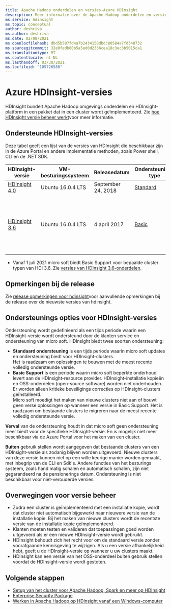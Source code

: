 ```yaml
---
title: Apache Hadoop onderdelen en versies-Azure HDInsight
description: Meer informatie over de Apache Hadoop onderdelen en versies in azure HDInsight.
ms.service: hdinsight
ms.topic: conceptual
author: deshriva
ms.author: deshriva
ms.date: 02/08/2021
ms.openlocfilehash: dbd5b507fd4a7b2434158dbdc80584a7fd348732
ms.sourcegitcommit: 32e0fedb80b5a5ed0d2336cea18c3ec3b5015ca1
ms.translationtype: MT
ms.contentlocale: nl-NL
ms.lasthandoff: 03/30/2021
ms.locfileid: "105726580"
---
```

# <a name="azure-hdinsight-versions"></a>Azure HDInsight-versies

HDInsight bundelt Apache Hadoop omgevings onderdelen en HDInsight-platform in een pakket dat in een cluster wordt geïmplementeerd. Zie [hoe HDInsight versie beheer werkt](hdinsight-overview-versioning.md)voor meer informatie.

## <a name="supported-hdinsight-versions"></a>Ondersteunde HDInsight-versies

Deze tabel geeft een lijst van de versies van HDInsight die beschikbaar zijn in de Azure Portal en andere implementatie methoden, zoals Power shell, CLI en de .NET SDK.

| HDInsight-versie | VM-besturingssysteem | Releasedatum| Ondersteunings type | Verval datum ondersteuning | Buitengebruikstellings datum | Hoge beschikbaarheid |
| --- | --- | --- | --- | --- | --- | ---|
| [HDInsight 4.0](hdinsight-40-component-versioning.md) |Ubuntu 16.0.4 LTS |September 24, 2018 | [Standard](hdinsight-component-versioning.md#support-options-for-hdinsight-versions) | | |Yes |
| [HDInsight 3,6](hdinsight-36-component-versioning.md) |Ubuntu 16.0.4 LTS |4 april 2017      | [Basic](hdinsight-component-versioning.md#support-options-for-hdinsight-versions) | Verval datum van de standaard ondersteuning van 30 juni 2021 <br> Basic Support verloop: 3 april 2022 |4 april 2022 |Yes |

* Vanaf 1 juli 2021 micro soft biedt Basic Support voor bepaalde cluster typen van HDI 3,6. Zie [versies van HDInsight 3,6-onderdelen](hdinsight-36-component-versioning.md).

## <a name="release-notes"></a>Opmerkingen bij de release

Zie [release opmerkingen voor hdinsight](hdinsight-release-notes.md)voor aanvullende opmerkingen bij de release over de nieuwste versies van hdinsight.

## <a name="support-options-for-hdinsight-versions"></a>Ondersteunings opties voor HDInsight-versies

Ondersteuning wordt gedefinieerd als een tijds periode waarin een HDInsight-versie wordt ondersteund door de klanten service en ondersteuning van micro soft. HDInsight biedt twee soorten ondersteuning: 
- **Standaard ondersteuning** is een tijds periode waarin micro soft updates en ondersteuning biedt voor HDInsight-clusters.  
    Het is raadzaam om oplossingen te bouwen met de meest recente volledig ondersteunde versie. 
- **Basic Support** is een periode waarin micro soft beperkte onderhoud levert aan de HDInsight-resource provider. HDInsight-installatie kopieën en OSS-onderdelen (open-source software) worden niet onderhouden.   Er worden alleen kritieke beveiligings correcties op HDInsight-clusters geïnstalleerd.  
  Micro soft moedigt het maken van nieuwe clusters niet aan of bouwt geen verse oplossingen op wanneer een versie in Basic Support. Het is raadzaam om bestaande clusters te migreren naar de meest recente volledig ondersteunde versie. 

**Verval** van de ondersteuning houdt in dat micro soft geen ondersteuning meer biedt voor de specifieke HDInsight-versie. En is mogelijk niet meer beschikbaar via de Azure Portal voor het maken van een cluster.

**Buiten** gebruik stellen wordt aangegeven dat bestaande clusters van een HDInsight-versie als zodanig blijven worden uitgevoerd. Nieuwe clusters van deze versie kunnen niet op een wille keurige manier worden gemaakt, met inbegrip van de CLI en Sdk's. Andere functies van het besturings systeem, zoals hand matig schalen en automatisch schalen, zijn niet gegarandeerd na de pensionerings datum. Ondersteuning is niet beschikbaar voor niet-verouderde versies.

## <a name="versioning-considerations"></a>Overwegingen voor versie beheer
- Zodra een cluster is geïmplementeerd met een installatie kopie, wordt dat cluster niet automatisch bijgewerkt naar nieuwere versie van de installatie kopie. Bij het maken van nieuwe clusters wordt de recentste versie van de installatie kopie geïmplementeerd.
- Klanten moeten testen en valideren dat toepassingen goed worden uitgevoerd als er een nieuwe HDInsight-versie wordt gebruikt.
- HDInsight behoudt zich het recht voor om de standaard versie zonder voorafgaande kennisgeving te wijzigen. Als u een versie afhankelijkheid hebt, geeft u de HDInsight-versie op wanneer u uw clusters maakt.
- HDInsight kan een versie van het OSS-onderdeel buiten gebruik stellen voordat de HDInsight-versie wordt gestoten.

## <a name="next-steps"></a>Volgende stappen

- [Setup van het cluster voor Apache Hadoop, Spark en meer op HDInsight](hdinsight-hadoop-provision-linux-clusters.md)
- [Enterprise Security Package](./enterprise-security-package.md)
- [Werken in Apache Hadoop op HDInsight vanaf een Windows-computer](hdinsight-hadoop-windows-tools.md)

